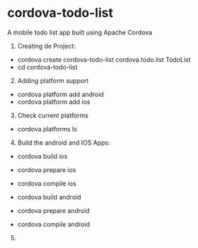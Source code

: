 # cordova-todo-list

A mobile todo list app built using Apache Cordova

1. Creating de Project:
 - cordova create cordova-todo-list cordova.todo.list TodoList
 - cd cordova-todo-list
2. Adding platform support
 - cordova platform add android
 - cordova platform add ios
3. Check current platforms
 - cordova platforms ls
4. Build the android and IOS Apps:
 - cordova build ios
 - cordova prepare ios
 - cordova compile ios

 - cordova build android
 - cordova prepare android
 - cordova compile android
5. 
